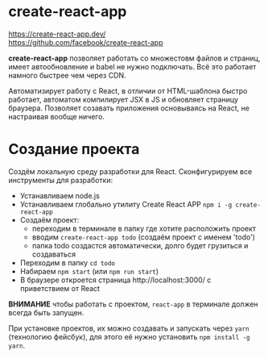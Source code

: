 # create-react-app
https://create-react-app.dev/<br />
https://github.com/facebook/create-react-app

**create-react-app** позволяет работать со множестовм файлов и страниц, имеет автообновление и babel не нужно подключать. Всё это работает намного быстрее чем через CDN.

Автоматизирует работу с React, в отличии от HTML-шаблона быстро работает, автоматом компилирует JSX в JS и обновляет страницу браузера. Позволяет созавать приложения основываясь на React, не настраивая вообще ничего.

# Создание проекта
Создём локальную среду разработки для React. Сконфигурируем все инструменты для разработки:

* Устанавливаем node.js
* Устанавливаем глобально утилиту Create React APP `npm i -g create-react-app`
* Создаём проект:
    * переходим в терминале в папку где хотите расположить проект
    * вводим `create-react-app todo` (создаём проект с именем 'todo')
    * папка todo создастся автоматически, долго будет грузиться и создаваться
* Переходим в папку `cd todo`
* Набираем `npm start` (или `npm run start`)
* В браузере откроется страница http://localhost:3000/ с приветствием от React

**ВНИМАНИЕ** чтобы работать с проектом, `react-app` в терминале должен всегда быть запущен.

При установке проектов, их можно создавать и запускать через `yarn` (технологию фейсбук), для этого её нужно установить `npm install -g yarn`.
